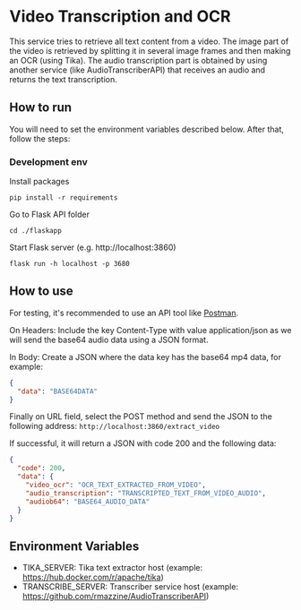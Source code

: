 # Video Transcription and OCR

This service tries to retrieve all text content from a video. The image part of the video is retrieved by splitting it in several image frames and then making an OCR (using Tika). The audio transcription part is obtained by using another service (like AudioTranscriberAPI) that receives an audio and returns the text transcription.

## How to run
You will need to set the environment variables described below. After that, follow the steps:

### Development env

Install packages
```commandline
pip install -r requirements
```

Go to Flask API folder
```commandline
cd ./flaskapp
```

Start Flask server (e.g. http://localhost:3860)
```commandline
flask run -h localhost -p 3680
```

## How to use
For testing, it's  recommended to use an API tool like [Postman](https://www.postman.com/downloads/).

On Headers: Include the key Content-Type with value application/json as we will send the base64 audio data using a JSON format.

In Body: Create a JSON where the data key has the base64 mp4 data, for example:

```json
{
  "data": "BASE64DATA"
}
```

Finally on URL field, select the POST method and send the JSON to the following address: `http://localhost:3860/extract_video`

If successful, it will return a JSON with code 200 and the following data:

```json
{
  "code": 200,
  "data": {
    "video_ocr": "OCR_TEXT_EXTRACTED_FROM_VIDEO",
    "audio_transcription": "TRANSCRIPTED_TEXT_FROM_VIDEO_AUDIO",
    "audiob64": "BASE64_AUDIO_DATA"
  } 
}
```

## Environment Variables

* TIKA_SERVER: Tika text extractor host (example: https://hub.docker.com/r/apache/tika)
* TRANSCRIBE_SERVER: Transcriber service host (example: https://github.com/rmazzine/AudioTranscriberAPI)
